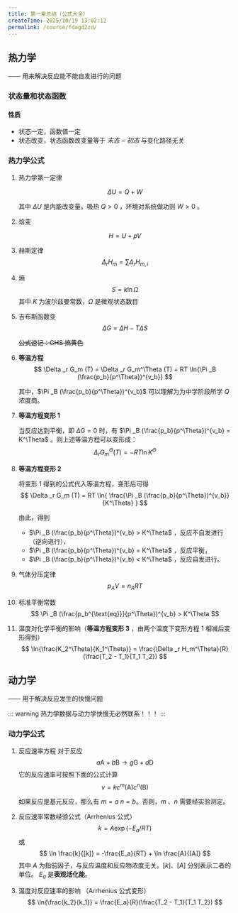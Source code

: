 ```yaml
---
title: 第一章总结（公式大全）
createTime: 2025/10/19 13:02:12
permalink: /course/fdagd2zd/
---
```

## 热力学

—— 用来解决反应能不能自发进行的问题

### 状态量和状态函数

#### 性质

- 状态一定，函数值一定
- 状态改变，状态函数改变量等于 $末态 - 初态$ 与变化路径无关

### 热力学公式

1. 热力学第一定律

    $$
    \Delta U = Q + W
    $$

    其中 $\Delta U$ 是内能改变量。吸热 $Q > 0$ ，环境对系统做功则 $W > 0$ 。

2. 焓变

    $$
    H = U + pV
    $$

3. 赫斯定律
   $$
   \Delta _r H_m = \sum \Delta _r H_{m,i}
   $$

4. 熵
   $$
   S = k \ln{\Omega}
   $$
   其中 $K$ 为波尔兹曼常数，$\Omega$ 是微观状态数目

5. 吉布斯函数变
   $$
   \Delta G = \Delta H - T \Delta S
   $$

   ~~公式速记：GHS 搞黄色~~

6. **等温方程**
   $$
   \Delta _r G_m (T) = \Delta _r G_m^\Theta (T) + RT \ln{\Pi _B (\frac{p_b}{p^\Theta})^{v_b}}
   $$

   其中，$\Pi _B (\frac{p_b}{p^\Theta})^{v_b}$ 可以理解为为中学阶段所学 $Q$ 浓度商。

7. **等温方程变形 1**

   当反应达到平衡，即 $\Delta G = 0$ 时，有 $\Pi _B (\frac{p_b}{p^\Theta})^{v_b} = K^\Theta$ 。则上述等温方程可以变形成：
   $$
   \Delta _r G_m^\Theta (T) = - RT \ln{K^\Theta}
   $$

8. **等温方程变形 2**

   将变形 1 得到的公式代入等温方程，变形后可得
   $$
   \Delta _r G_m (T) = RT \ln{
   \frac{\Pi _B (\frac{p_b}{p^\Theta})^{v_b}}
   {K^\Theta}
   }
   $$

   由此，得到
   - $\Pi _B (\frac{p_b}{p^\Theta})^{v_b} > K^\Theta$ ，反应不自发进行（逆向进行），
   - $\Pi _B (\frac{p_b}{p^\Theta})^{v_b} = K^\Theta$ ，反应平衡，
   - $\Pi _B (\frac{p_b}{p^\Theta})^{v_b} < K^\Theta$ ，反应自发进行。
  
9. 气体分压定律
   $$
   p_A V = n_A RT
   $$

10. 标准平衡常数
    $$
    \Pi _B (\frac{p_b^{\text{eq}}}{p^\Theta})^{v_b} > K^\Theta
    $$

11. 温度对化学平衡的影响（**等温方程变形 3** ，由两个温度下变形方程 1 相减后变形得到）
    $$
    \ln{\frac{K_2^\Theta}{K_1^\Theta}} = \frac{\Delta _r H_m^\Theta}{R}(\frac{T_2 - T_1}{T_1 T_2})
    $$

## 动力学

—— 用于解决反应发生的快慢问题

::: warning 热力学数据与动力学快慢无必然联系！！！
:::

### 动力学公式

1. 反应速率方程
   对于反应
   $$
   a\text{A} + b\text{B} \longrightarrow g\text{G} + d\text{D}
   $$
   它的反应速率可按照下面的公式计算
   $$
   v = k c^m(\text{A})c^n(\text{B})
   $$

   如果反应是基元反应，那么有 $m=a$ $n=b$。否则，$m$ 、$n$ 需要经实验测定。

2. 反应速率常数经验公式（Arrhenius 公式）
   $$
   k = A \exp(-E_a / RT)
   $$
   或
   $$
   \ln \frac{k}{[k]} = -\frac{E_a}{RT} + \ln \frac{A}{[A]}
   $$
   其中 $A$ 为指前因子，与反应温度和反应物浓度无关。$[k]$、$[A]$ 分别表示二者的单位。
   $E_a$ 是**表观活化能**。

3. 温度对反应速率的影响 （Arrhenius 公式变形）
   $$
   \ln{\frac{k_2}{k_1}} = \frac{E_a}{R}(\frac{T_2 - T_1}{T_1 T_2})
   $$
